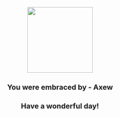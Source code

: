 <p align="center">
    <img src="https://raw.githubusercontent.com/PokeAPI/sprites/master/sprites/pokemon/610.png" width="150" height="150">
</p>
<h3 align="center">You were embraced by - <b>Axew</b></h3>
<h3 align="center">Have a wonderful day!</h3>
